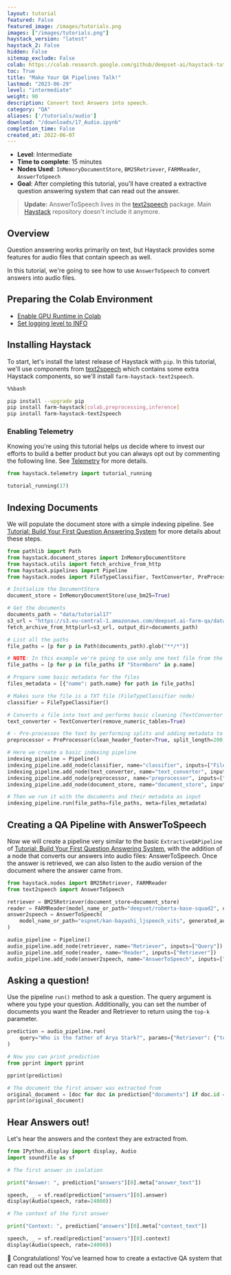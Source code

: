 ```yaml
---
layout: tutorial
featured: False
featured_image: /images/tutorials.png
images: ["/images/tutorials.png"]
haystack_version: "latest"
haystack_2: False
hidden: False
sitemap_exclude: False
colab: https://colab.research.google.com/github/deepset-ai/haystack-tutorials/blob/main/tutorials/17_Audio.ipynb
toc: True
title: "Make Your QA Pipelines Talk!"
lastmod: "2023-06-29"
level: "intermediate"
weight: 90
description: Convert text Answers into speech.
category: "QA"
aliases: ['/tutorials/audio']
download: "/downloads/17_Audio.ipynb"
completion_time: False
created_at: 2022-06-07
---
```

    


- **Level**: Intermediate
- **Time to complete**: 15 minutes
- **Nodes Used**: `InMemoryDocumentStore`, `BM25Retriever`, `FARMReader`, `AnswerToSpeech`
- **Goal**: After completing this tutorial, you'll have created a extractive question answering system that can read out the answer.

>**Update:** AnswerToSpeech lives in the [text2speech](https://github.com/deepset-ai/haystack-extras/tree/main/nodes/text2speech) package. Main [Haystack](https://github.com/deepset-ai/haystack) repository doesn't include it anymore.

## Overview

Question answering works primarily on text, but Haystack provides some features for audio files that contain speech as well.

In this tutorial, we're going to see how to use `AnswerToSpeech` to convert answers into audio files.

## Preparing the Colab Environment

- [Enable GPU Runtime in Colab](https://docs.haystack.deepset.ai/docs/enabling-gpu-acceleration#enabling-the-gpu-in-colab)
- [Set logging level to INFO](https://docs.haystack.deepset.ai/docs/log-level)

## Installing Haystack

To start, let's install the latest release of Haystack with `pip`. In this tutorial, we'll use components from [text2speech](https://github.com/deepset-ai/haystack-extras/tree/main/nodes/text2speech) which contains some extra Haystack components, so we'll install `farm-haystack-text2speech`.


```bash
%%bash

pip install --upgrade pip
pip install farm-haystack[colab,preprocessing,inference]
pip install farm-haystack-text2speech
```

### Enabling Telemetry

Knowing you're using this tutorial helps us decide where to invest our efforts to build a better product but you can always opt out by commenting the following line. See [Telemetry](https://docs.haystack.deepset.ai/docs/telemetry) for more details.


```python
from haystack.telemetry import tutorial_running

tutorial_running(17)
```

## Indexing Documents

We will populate the document store with a simple indexing pipeline. See [Tutorial: Build Your First Question Answering System](https://haystack.deepset.ai/tutorials/01_basic_qa_pipeline) for more details about these steps.


```python
from pathlib import Path
from haystack.document_stores import InMemoryDocumentStore
from haystack.utils import fetch_archive_from_http
from haystack.pipelines import Pipeline
from haystack.nodes import FileTypeClassifier, TextConverter, PreProcessor

# Initialize the DocumentStore
document_store = InMemoryDocumentStore(use_bm25=True)

# Get the documents
documents_path = "data/tutorial17"
s3_url = "https://s3.eu-central-1.amazonaws.com/deepset.ai-farm-qa/datasets/documents/wiki_gameofthrones_txt17.zip"
fetch_archive_from_http(url=s3_url, output_dir=documents_path)

# List all the paths
file_paths = [p for p in Path(documents_path).glob("**/*")]

# NOTE: In this example we're going to use only one text file from the wiki
file_paths = [p for p in file_paths if "Stormborn" in p.name]

# Prepare some basic metadata for the files
files_metadata = [{"name": path.name} for path in file_paths]

# Makes sure the file is a TXT file (FileTypeClassifier node)
classifier = FileTypeClassifier()

# Converts a file into text and performs basic cleaning (TextConverter node)
text_converter = TextConverter(remove_numeric_tables=True)

# - Pre-processes the text by performing splits and adding metadata to the text (Preprocessor node)
preprocessor = PreProcessor(clean_header_footer=True, split_length=200, split_overlap=20)

# Here we create a basic indexing pipeline
indexing_pipeline = Pipeline()
indexing_pipeline.add_node(classifier, name="classifier", inputs=["File"])
indexing_pipeline.add_node(text_converter, name="text_converter", inputs=["classifier.output_1"])
indexing_pipeline.add_node(preprocessor, name="preprocessor", inputs=["text_converter"])
indexing_pipeline.add_node(document_store, name="document_store", inputs=["preprocessor"])

# Then we run it with the documents and their metadata as input
indexing_pipeline.run(file_paths=file_paths, meta=files_metadata)
```

## Creating a QA Pipeline with AnswerToSpeech
   
Now we will create a pipeline very similar to the basic `ExtractiveQAPipeline` of [Tutorial: Build Your First Question Answering System](https://haystack.deepset.ai/tutorials/01_basic_qa_pipeline), with the addition of a node that converts our answers into audio files: AnswerToSpeech. Once the answer is retrieved, we can also listen to the audio version of the document where the answer came from.


```python
from haystack.nodes import BM25Retriever, FARMReader
from text2speech import AnswerToSpeech

retriever = BM25Retriever(document_store=document_store)
reader = FARMReader(model_name_or_path="deepset/roberta-base-squad2", use_gpu=True)
answer2speech = AnswerToSpeech(
    model_name_or_path="espnet/kan-bayashi_ljspeech_vits", generated_audio_dir=Path("./audio_answers")
)

audio_pipeline = Pipeline()
audio_pipeline.add_node(retriever, name="Retriever", inputs=["Query"])
audio_pipeline.add_node(reader, name="Reader", inputs=["Retriever"])
audio_pipeline.add_node(answer2speech, name="AnswerToSpeech", inputs=["Reader"])
```

## Asking a question!

Use the pipeline `run()` method to ask a question. The query argument is where you type your question. Additionally, you can set the number of documents you want the Reader and Retriever to return using the `top-k` parameter.


```python
prediction = audio_pipeline.run(
    query="Who is the father of Arya Stark?", params={"Retriever": {"top_k": 10}, "Reader": {"top_k": 5}}
)
```


```python
# Now you can print prediction
from pprint import pprint

pprint(prediction)
```


```python
# The document the first answer was extracted from
original_document = [doc for doc in prediction["documents"] if doc.id == prediction["answers"][0].document_ids[0]][0]
pprint(original_document)
```

## Hear Answers out!

Let's hear the answers and the context they are extracted from.


```python
from IPython.display import display, Audio
import soundfile as sf
```


```python
# The first answer in isolation

print("Answer: ", prediction["answers"][0].meta["answer_text"])

speech, _ = sf.read(prediction["answers"][0].answer)
display(Audio(speech, rate=24000))
```


```python
# The context of the first answer

print("Context: ", prediction["answers"][0].meta["context_text"])

speech, _ = sf.read(prediction["answers"][0].context)
display(Audio(speech, rate=24000))
```

🎉 Congratulations! You've learned how to create a extactive QA system that can read out the answer.
